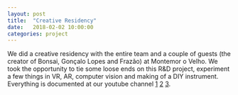 ```yaml
---
layout: post
title:  "Creative Residency"
date:   2018-02-02 10:00:00
categories: project
---
```


We did a creative residency with the entire team and a couple of guests (the creator of Bonsai, Gonçalo Lopes and Frazão) at Montemor o Velho. We took the opportunity to tie some loose ends on this R&D project, experiment a few things in VR, AR, computer vision and making of a DIY instrument. Everything is documented at our youtube channel [1][1] [2][2] [3][3].

[1]: https://www.youtube.com/watch?v=gAoLM7tFaeU
[2]: https://www.youtube.com/watch?v=m-JcOLb7YKc
[3]: https://www.youtube.com/watch?v=f8ALSwaZ_pw
